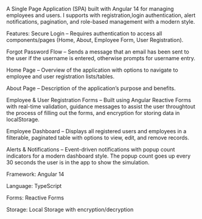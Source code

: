 A Single Page Application (SPA) built with Angular 14 for managing employees and users. I supports with registration,login authentication, alert notifications, pagination, and role-based management with a modern style.

Features:
Secure Login – Requires authentication to access all components/pages (Home, About, Employee Form, User Registration).

Forgot Password Flow – Sends a message that an email has been sent to the user if the username is entered, otherwise prompts for username entry.

Home Page – Overview of the application with options to navigate to employee and user registration lists/tables.

About Page – Description of the application’s purpose and benefits.

Employee & User Registration Forms – Built using Angular Reactive Forms with real-time validation, guidance messages to assist the user throughtout the process of filling out the forms, and encryption for storing data in localStorage.

Employee Dashboard – Displays all registered users and employees in a filterable, paginated table with options to view, edit, and remove records.

Alerts & Notifications – Event-driven notifications with popup count indicators for a modern dashboard style. The popup count goes up every 30 seconds the user is in the app to show the simulation. 

Framework: Angular 14

Language: TypeScript

Forms: Reactive Forms

Storage: Local Storage with encryption/decryption
